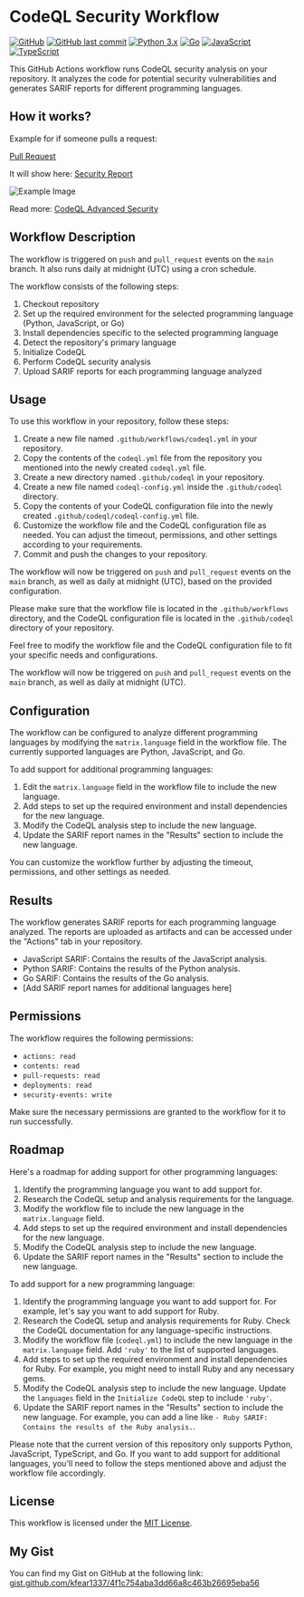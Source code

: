 # CodeQL Security Workflow
[![GitHub](https://img.shields.io/github/license/kfear1337/CodeQL)](LICENSE)
[![GitHub last commit](https://img.shields.io/github/last-commit/kfear1337/CodeQL)](https://github.com/kfear1337/CodeQL/commits/main)
[![Python 3.x](https://img.shields.io/badge/Python-3.x-blue.svg)](https://www.python.org/downloads/)
[![Go](https://img.shields.io/badge/Go-1.x-blue.svg)](https://golang.org/dl/)
[![JavaScript](https://img.shields.io/badge/JavaScript-ES6-blue.svg)](https://developer.mozilla.org/en-US/docs/Web/JavaScript)
[![TypeScript](https://img.shields.io/badge/TypeScript-4.x-blue.svg)](https://www.typescriptlang.org/)

This GitHub Actions workflow runs CodeQL security analysis on your repository. It analyzes the code for potential security vulnerabilities and generates SARIF reports for different programming languages.

## How it works?

Example for if someone pulls a request:

[Pull Request](https://github.com/kfear1337/CodeQL/pull/1)

It will show here:
[Security Report](https://github.com/kfear1337/CodeQL/security/code-scanning?query=pr%3A1+tool%3ACodeQL+is%3Aopen)

![Example Image](https://i.imgur.com/F6ruMrL.png)

Read more:
[CodeQL Advanced Security](https://docs.github.com/en/code-security/code-scanning/introduction-to-code-scanning/about-code-scanning)

## Workflow Description

The workflow is triggered on `push` and `pull_request` events on the `main` branch. It also runs daily at midnight (UTC) using a cron schedule.

The workflow consists of the following steps:

1. Checkout repository
2. Set up the required environment for the selected programming language (Python, JavaScript, or Go)
3. Install dependencies specific to the selected programming language
4. Detect the repository's primary language
5. Initialize CodeQL
6. Perform CodeQL security analysis
7. Upload SARIF reports for each programming language analyzed

## Usage

To use this workflow in your repository, follow these steps:

1. Create a new file named `.github/workflows/codeql.yml` in your repository.
2. Copy the contents of the `codeql.yml` file from the repository you mentioned into the newly created `codeql.yml` file.
3. Create a new directory named `.github/codeql` in your repository.
4. Create a new file named `codeql-config.yml` inside the `.github/codeql` directory.
5. Copy the contents of your CodeQL configuration file into the newly created `.github/codeql/codeql-config.yml` file.
6. Customize the workflow file and the CodeQL configuration file as needed. You can adjust the timeout, permissions, and other settings according to your requirements.
7. Commit and push the changes to your repository.

The workflow will now be triggered on `push` and `pull_request` events on the `main` branch, as well as daily at midnight (UTC), based on the provided configuration.

Please make sure that the workflow file is located in the `.github/workflows` directory, and the CodeQL configuration file is located in the `.github/codeql` directory of your repository.

Feel free to modify the workflow file and the CodeQL configuration file to fit your specific needs and configurations.

The workflow will now be triggered on `push` and `pull_request` events on the `main` branch, as well as daily at midnight (UTC).

## Configuration

The workflow can be configured to analyze different programming languages by modifying the `matrix.language` field in the workflow file. The currently supported languages are Python, JavaScript, and Go.

To add support for additional programming languages:

1. Edit the `matrix.language` field in the workflow file to include the new language.
2. Add steps to set up the required environment and install dependencies for the new language.
3. Modify the CodeQL analysis step to include the new language.
4. Update the SARIF report names in the "Results" section to include the new language.

You can customize the workflow further by adjusting the timeout, permissions, and other settings as needed.

## Results

The workflow generates SARIF reports for each programming language analyzed. The reports are uploaded as artifacts and can be accessed under the "Actions" tab in your repository.

- JavaScript SARIF: Contains the results of the JavaScript analysis.
- Python SARIF: Contains the results of the Python analysis.
- Go SARIF: Contains the results of the Go analysis.
- [Add SARIF report names for additional languages here]

## Permissions

The workflow requires the following permissions:

- `actions: read`
- `contents: read`
- `pull-requests: read`
- `deployments: read`
- `security-events: write`

Make sure the necessary permissions are granted to the workflow for it to run successfully.

## Roadmap

Here's a roadmap for adding support for other programming languages:

1. Identify the programming language you want to add support for.
2. Research the CodeQL setup and analysis requirements for the language.
3. Modify the workflow file to include the new language in the `matrix.language` field.
4. Add steps to set up the required environment and install dependencies for the new language.
5. Modify the CodeQL analysis step to include the new language.
6. Update the SARIF report names in the "Results" section to include the new language.

To add support for a new programming language:

1. Identify the programming language you want to add support for. For example, let's say you want to add support for Ruby.
2. Research the CodeQL setup and analysis requirements for Ruby. Check the CodeQL documentation for any language-specific instructions.
3. Modify the workflow file (`codeql.yml`) to include the new language in the `matrix.language` field. Add `'ruby'` to the list of supported languages.
4. Add steps to set up the required environment and install dependencies for Ruby. For example, you might need to install Ruby and any necessary gems.
5. Modify the CodeQL analysis step to include the new language. Update the `languages` field in the `Initialize CodeQL` step to include `'ruby'`.
6. Update the SARIF report names in the "Results" section to include the new language. For example, you can add a line like `- Ruby SARIF: Contains the results of the Ruby analysis.`.

Please note that the current version of this repository only supports Python, JavaScript, TypeScript, and Go. If you want to add support for additional languages, you'll need to follow the steps mentioned above and adjust the workflow file accordingly.

## License

This workflow is licensed under the [MIT License](LICENSE).

## My Gist

You can find my Gist on GitHub at the following link:
[gist.github.com/kfear1337/4f1c754aba3dd66a8c463b26695eba56](https://gist.github.com/kfear1337/4f1c754aba3dd66a8c463b26695eba56)
